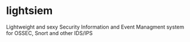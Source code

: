 # lightsiem
Lightweight and sexy Security Information and Event Managment system for OSSEC, Snort and other IDS/IPS
